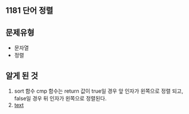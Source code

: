 ## 1181 단어 정렬


## 문제유형
- 문자열
- 정렬


## 알게 된 것
1. sort 함수 cmp 함수는 return 값이 true일 경우 앞 인자가 왼쪽으로 정렬 되고, false일 경우 뒤 인자가 왼쪽으로 정렬된다.
2. [text](https://leeeegun.tistory.com/5)